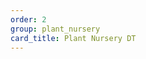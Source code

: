 ```yaml
---
order: 2
group: plant_nursery
card_title: Plant Nursery DT
---
```


<div id='map' style='height: 100%;'></div>
